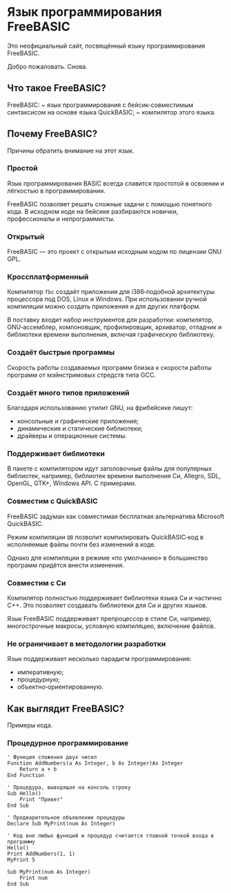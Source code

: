﻿# Язык программирования FreeBASIC

Это неофициальный сайт, посвящённый языку программирования FreeBASIC.

Добро пожаловать. Снова.


## Что такое FreeBASIC?

FreeBASIC:
 ~ язык программирования с бейсик‐совместимым синтаксисом на основе языка QuickBASIC;
 ~ компилятор этого языка.

## Почему FreeBASIC?

Причины обратить внимание на этот язык.

### Простой

Язык программирования BASIC всегда славится простотой в освоении и лёгкостью в программировании.

FreeBASIC позволяет решать сложные задачи с помощью понятного кода. В исходном коде на бейсике разбираются новички, профессионалы и непрограммисты.

### Открытый

FreeBASIC — это проект с открытым исходным кодом по лицензии GNU GPL.

### Кроссплатформенный

Компилятор `fbc` создаёт приложения для i386‐подобной архитектуры процессора под DOS, Linux и Windows. При использовании ручной компиляции можно создать приложения и для других платформ.

В поставку входит набор инструментов для разработки: компилятор, GNU‐ассемблер, компоновщик, профилировщик, архиватор, отладчик и библиотеки времени выполнения, включая графическую библиотеку.

### Создаёт быстрые программы

Скорость работы создаваемых программ близка к скорости работы программ от мэйнстримовых стредств типа GCC.

### Создаёт много типов приложений

Благодаря использованию утилит GNU, на фрибейсике пишут:

* консольные и графические приложения;
* динамические и статические библиотеки;
* драйверы и операционные системы.

### Поддерживает библиотеки

В пакете с компилятором идут заголовочные файлы для популярных библиотек, например, библиотек времени выполнения Си, Allegro, SDL, OpenGL, GTK+, Windows API. С примерами.

### Совместим с QuickBASIC

FreeBASIC задуман как совместимая бесплатная альтернатива Microsoft QuickBASIC.

Режим компиляции `QB` позволит компилировать QuickBASIC‐код в исполняемые файлы почти без изменений в коде.

Однако для компиляции в режиме «по умолчанию» в большинство программ придётся внести изменения.

### Совместим с Си

Компилятор полностью поддерживает библиотеки языка Си и частично C++. Это позволяет создавать библиотеки для Си и других языков.

Язык FreeBASIC поддерживает препроцессор в стиле Си, например, многострочные макросы, условную компиляцию, включение файлов.

### Не ограничивает в методологии разработки

Язык поддерживает несколько парадигм программирования:

* императивную;
* процедурную;
* объектно‐ориентированную.


## Как выглядит FreeBASIC?

Примеры кода.

### Процедурное программирование

```FreeBASIC
' Функция сложения двух чисел
Function AddNumbers(a As Integer, b As Integer)As Integer
	Return a + b
End Function

' Процедура, выводящая на консоль строку
Sub Hello()
	Print "Привет"
End Sub

' Предварительное объявление процедуры
Declare Sub MyPrint(num As Integer)

' Код вне любых функций и процедур считается главной точкой входа в программу
Hello()
Print AddNumbers(1, 1)
MyPrint 5

Sub MyPrint(num As Integer)
	Print num
End Sub
```
